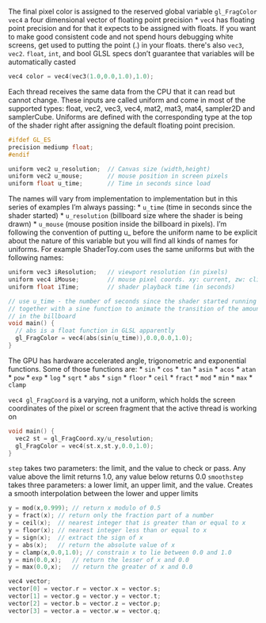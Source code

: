 The final pixel color is assigned to the reserved global variable `gl_FragColor`
`vec4` a four dimensional vector of floating point precision
    * `vec4` has floating point precision and for that it expects to be assigned with floats. If you want to make good consistent code and not spend hours debugging white screens, get used to putting the point (.) in your floats.
there's also `vec3`, `vec2`. `float`, `int`, and bool
GLSL specs don’t guarantee that variables will be automatically casted

```c
vec4 color = vec4(vec3(1.0,0.0,1.0),1.0);
```

Each thread receives the same data from the CPU that it can read but cannot change. These inputs are called uniform and come in most of the supported types: float, vec2, vec3, vec4, mat2, mat3, mat4, sampler2D and samplerCube. Uniforms are defined with the corresponding type at the top of the shader right after assigning the default floating point precision.

```c
#ifdef GL_ES
precision mediump float;
#endif

uniform vec2 u_resolution;  // Canvas size (width,height)
uniform vec2 u_mouse;       // mouse position in screen pixels
uniform float u_time;       // Time in seconds since load
```

The names will vary from implementation to implementation but in this series of examples I’m always passing:
    * `u_time` (time in seconds since the shader started)
    * `u_resolution` (billboard size where the shader is being drawn)
    * `u_mouse` (mouse position inside the billboard in pixels).
I’m following the convention of putting u_ before the uniform name to be explicit about the nature of this variable but you will find all kinds of names for uniforms. For example ShaderToy.com uses the same uniforms but with the following names:

```c
uniform vec3 iResolution;   // viewport resolution (in pixels)
uniform vec4 iMouse;        // mouse pixel coords. xy: current, zw: click
uniform float iTime;        // shader playback time (in seconds)
```

```c
// use u_time - the number of seconds since the shader started running -
// together with a sine function to animate the transition of the amount of red
// in the billboard
void main() {
  // abs is a float function in GLSL apparently
  gl_FragColor = vec4(abs(sin(u_time)),0.0,0.0,1.0);
}
```

The GPU has hardware accelerated angle, trigonometric and exponential functions. Some of those functions are:
    * `sin`
    * `cos`
    * `tan`
    * `asin`
    * `acos`
    * `atan`
    * `pow`
    * `exp`
    * `log`
    * `sqrt`
    * `abs`
    * `sign`
    * `floor`
    * `ceil`
    * `fract`
    * `mod`
    * `min`
    * `max`
    * `clamp`

`vec4 gl_FragCoord` is a varying, not a uniform, which holds the screen coordinates of the pixel or screen fragment that the active thread is working on

```c
void main() {
  vec2 st = gl_FragCoord.xy/u_resolution;
  gl_FragColor = vec4(st.x,st.y,0.0,1.0);
}
```

`step` takes two parameters: the limit, and the value to check or pass.  Any value above the limit returns 1.0, any value below returns 0.0
`smoothstep` takes three parameters: a lower limit, an upper limit, and the value.  Creates a smooth interpolation between the lower and upper limits

```c
y = mod(x,0.999); // return x modulo of 0.5
y = fract(x); // return only the fraction part of a number
y = ceil(x);  // nearest integer that is greater than or equal to x
y = floor(x); // nearest integer less than or equal to x
y = sign(x);  // extract the sign of x
y = abs(x);   // return the absolute value of x
y = clamp(x,0.0,1.0); // constrain x to lie between 0.0 and 1.0
y = min(0.0,x);   // return the lesser of x and 0.0
y = max(0.0,x);   // return the greater of x and 0.0
```

```c
vec4 vector;
vector[0] = vector.r = vector.x = vector.s;
vector[1] = vector.g = vector.y = vector.t;
vector[2] = vector.b = vector.z = vector.p;
vector[3] = vector.a = vector.w = vector.q;
```
